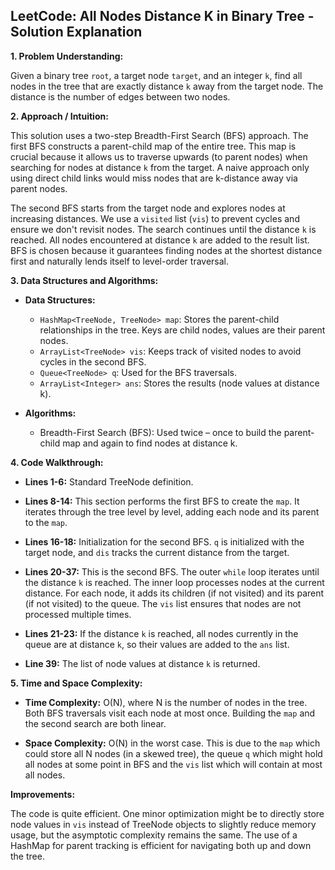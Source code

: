 ## LeetCode: All Nodes Distance K in Binary Tree - Solution Explanation

**1. Problem Understanding:**

Given a binary tree `root`, a target node `target`, and an integer `k`, find all nodes in the tree that are exactly distance `k` away from the target node.  The distance is the number of edges between two nodes.

**2. Approach / Intuition:**

This solution uses a two-step Breadth-First Search (BFS) approach.  The first BFS constructs a parent-child map of the entire tree. This map is crucial because it allows us to traverse upwards (to parent nodes) when searching for nodes at distance `k` from the target.  A naive approach only using direct child links would miss nodes that are k-distance away via parent nodes.

The second BFS starts from the target node and explores nodes at increasing distances. We use a `visited` list (`vis`) to prevent cycles and ensure we don't revisit nodes. The search continues until the distance `k` is reached. All nodes encountered at distance `k` are added to the result list.  BFS is chosen because it guarantees finding nodes at the shortest distance first and naturally lends itself to level-order traversal.

**3. Data Structures and Algorithms:**

* **Data Structures:**
    * `HashMap<TreeNode, TreeNode> map`:  Stores the parent-child relationships in the tree.  Keys are child nodes, values are their parent nodes.
    * `ArrayList<TreeNode> vis`: Keeps track of visited nodes to avoid cycles in the second BFS.
    * `Queue<TreeNode> q`:  Used for the BFS traversals.
    * `ArrayList<Integer> ans`: Stores the results (node values at distance k).

* **Algorithms:**
    * Breadth-First Search (BFS): Used twice – once to build the parent-child map and again to find nodes at distance k.

**4. Code Walkthrough:**

* **Lines 1-6:**  Standard TreeNode definition.

* **Lines 8-14:** This section performs the first BFS to create the `map`. It iterates through the tree level by level, adding each node and its parent to the `map`.

* **Lines 16-18:** Initialization for the second BFS. `q` is initialized with the target node, and `dis` tracks the current distance from the target.

* **Lines 20-37:**  This is the second BFS. The outer `while` loop iterates until the distance `k` is reached. The inner loop processes nodes at the current distance.  For each node, it adds its children (if not visited) and its parent (if not visited) to the queue. The `vis` list ensures that nodes are not processed multiple times.


* **Lines 21-23:** If the distance `k` is reached, all nodes currently in the queue are at distance `k`, so their values are added to the `ans` list.

* **Line 39:** The list of node values at distance `k` is returned.

**5. Time and Space Complexity:**

* **Time Complexity:** O(N), where N is the number of nodes in the tree.  Both BFS traversals visit each node at most once.  Building the `map` and the second search are both linear.

* **Space Complexity:** O(N) in the worst case. This is due to the `map` which could store all N nodes (in a skewed tree), the queue `q` which might hold all nodes at some point in BFS and the `vis` list which will contain at most all nodes.


**Improvements:**

The code is quite efficient.  One minor optimization might be to directly store node values in `vis` instead of TreeNode objects to slightly reduce memory usage,  but the asymptotic complexity remains the same.  The use of a HashMap for parent tracking is efficient for navigating both up and down the tree.
